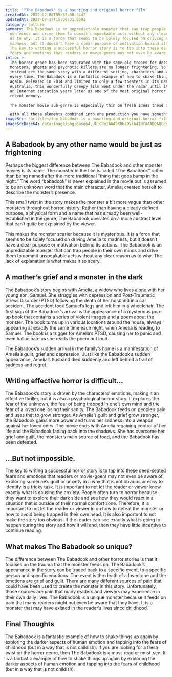 ```yaml
---
title: '"The Babadook" is a haunting and original horror film'
createdAt: 2022-07-08T05:57:58.344Z
updatedAt: 2022-07-17T15:00:31.960Z
category: culture
summary: The Babadook is an unpredictable monster that can trap people in their
  own minds and drive them to commit unspeakable acts without any clear reason
  as to why. It is a force that seems to be solely focused on driving Amelia to
  madness, but it doesn’t have a clear purpose or motivation behind its actions.
  The key to writing a successful horror story is to tap into these deep-seated
  fears and emotions that readers or movie-goers may not even be aware of.
intro: >-
  The horror genre has been saturated with the same old tropes for decades.
  Monsters, ghosts and psychotic killers are no longer frightening, so viewers
  instead get the same story with a different setting, characters and victim
  every time. The Babadook is a fantastic example of how to shake things up
  again. Released in 2014 and limited to only a few theaters in its native
  Australia, this wonderfully creepy film went under the radar until it became
  an Internet sensation years later as one of the most original horror movies in
  recent memory.

  The monster movie sub-genre is especially thin on fresh ideas these days. From vampires to werewolves to Frankenstein’s monster and his re-imagined counterpart, Victor Frankenstein, there isn’t much left that hasn’t already been done multiple times before. In addition to those staples we’ve also seen zombie apocalypse stories (that often include some variation of vampirism), ghostly apparitions, hillbillies with cannibalistic tendencies, possessed dolls, insane asylum inmates and even extraterrestrial parasites that take over human hosts as their source of food on earth.

  With all those elements combined into one production you have something like “Them” from 2013 or any number of other films where monsters are revealed to be aliens or humans who were exposed to some sort of virus that turned them into beasts. But then again… The Babadook doesn’t exactly follow the same formulaic structure either.
imageSrc: /articles/the-babadook-is-a-haunting-and-original-horror-film.png
imageSrcBase64: data:image/png;base64,UklGRoIAAABXRUJQVlA4IHYAAADQAQCdASoKAAoAAUAmJaQAApzX9pK4sAD+9WC/7T2+m4BVmt/2ofzftFzoKuVTY/cGn/tq1lemEMQiyPsWg3Iav373NT9fmEub7Rzb8H+5r/q0D3Kn58G63Q/zzOx19ZnjX/NNII7H988lvzA5viaIQasqySAA
---
```


## A Babadook by any other name would be just as frightening

Perhaps the biggest difference between The Babadook and other monster movies is its name. The monster in the film is called “The Babadook” rather than being named after the more traditional “thing that goes bump in the night.” The word “babadook” is never explained in the movie but is assumed to be an unknown word that the main character, Amelia, created herself to describe the monster’s presence.

This small twist in the story makes the monster a bit more vague than other monsters throughout horror history. Rather than having a clearly defined purpose, a physical form and a name that has already been well-established in the genre, The Babadook operates on a more abstract level that can’t quite be explained by the viewer.

This makes the monster scarier because it is mysterious. It is a force that seems to be solely focused on driving Amelia to madness, but it doesn’t have a clear purpose or motivation behind its actions. The Babadook is an unpredictable monster that can trap people in their own minds and drive them to commit unspeakable acts without any clear reason as to why. The lack of explanation is what makes it so scary.

## A mother’s grief and a monster in the dark

The Babadook’s story begins with Amelia, a widow who lives alone with her young son, Samuel. She struggles with depression and Post-Traumatic Stress Disorder (PTSD) following the death of her husband in a car accident. The accident took Samuel’s legs and left him in a wheelchair.
The first sign of the Babadook’s arrival is the appearance of a mysterious pop-up book that contains a series of violent images and a poem about the monster.
The book turns up in various locations around the house, always appearing at exactly the same time each night, when Amelia is reading to Samuel. The book is a trigger for Amelia’s PTSD, causing her to panic and even hallucinate as she reads the poem out loud.

The Babadook’s sudden arrival in the family’s home is a manifestation of Amelia’s guilt, grief and depression. Just like the Babadook’s sudden appearance, Amelia’s husband died suddenly and left behind a trail of sadness and regret.

## Writing effective horror is difficult…

The Babadook’s story is driven by the characters’ emotions, making it an effective thriller, but it is also a psychological horror story. It explores the fear of the unknown, the fear of being trapped in one’s own mind and the fear of a loved one losing their sanity.
The Babadook feeds on people’s pain and uses that to grow stronger. As Amelia’s guilt and grief grow stronger, the Babadook gains more power and turns her sadness into a weapon against her loved ones.
The movie ends with Amelia regaining control of her life and the Babadook fading back into the shadows. She has overcome her grief and guilt, the monster’s main source of food, and the Babadook has been defeated.

## …But not impossible.

The key to writing a successful horror story is to tap into these deep-seated fears and emotions that readers or movie-goers may not even be aware of. Exploring someone’s guilt or anxiety in a way that is not obvious or easy to identify is a tricky task. It is important to not let the reader or viewer know exactly what is causing the anxiety.
People often turn to horror because they want to explore their dark side and see how they would react in a situation that is outside of their normal comfort zone. Therefore, it is important to not let the reader or viewer in on how to defeat the monster or how to avoid being trapped in their own head.
It is also important to not make the story too obvious. If the reader can see exactly what is going to happen during the story and how it will end, then they have little incentive to continue reading.

## What makes The Babadook so unique?

The difference between The Babadook and other horror stories is that it focuses on the trauma that the monster feeds on. The Babadook’s appearance in the story can be traced back to a specific event, to a specific person and specific emotions.
The event is the death of a loved one and the emotions are grief and guilt.
There are many different sources of pain that could have been used to create the monster in this story. Unfortunately, those sources are pain that many readers and viewers may experience in their own daily lives.
The Babadook is a unique monster because it feeds on pain that many readers might not even be aware that they have. It is a monster that may have existed in the reader’s lives since childhood.

## Final Thoughts

The Babadook is a fantastic example of how to shake things up again by exploring the darker aspects of human emotion and tapping into the fears of childhood (but in a way that is not childish).
If you are looking for a fresh twist on the horror genre, then The Babadook is a must-read or must-see. It is a fantastic example of how to shake things up again by exploring the darker aspects of human emotion and tapping into the fears of childhood (but in a way that is not childish).
